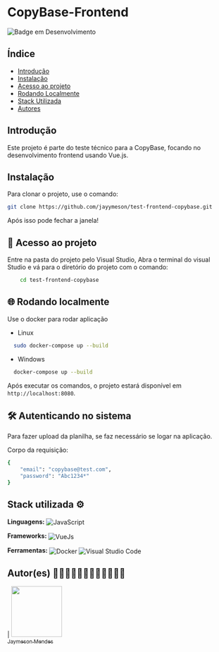 # CopyBase-Frontend

![Badge em Desenvolvimento](http://img.shields.io/static/v1?label=STATUS&message=EM%20DESENVOLVIMENTO&color=GREEN&style=for-the-badge)

## Índice

- [Introdução](#introdução)
- [Instalação](#instalação)
- [Acesso ao projeto](#acesso-ao-projeto)
- [Rodando Localmente](#rodando-localmente)
- [Stack Utilizada](#stack-utilizada)
- [Autores](#autores)

## Introdução

Este projeto é parte do teste técnico para a CopyBase, focando no desenvolvimento frontend usando Vue.js.

## Instalação

Para clonar o projeto, use o comando:

```bash
git clone https://github.com/jayymeson/test-frontend-copybase.git
```

Após isso pode fechar a janela!

## 📁 Acesso ao projeto

Entre na pasta do projeto pelo Visual Studio, Abra o terminal do visual Studio e
vá para o diretório do projeto com o comando:

```bash
    cd test-frontend-copybase
```

## 🌐 Rodando localmente

Use o docker para rodar aplicação

- Linux

```bash
  sudo docker-compose up --build
```

- Windows

```bash
  docker-compose up --build
```

Após executar os comandos, o projeto estará disponível em `http://localhost:8080`.


## 🛠️ Autenticando no sistema

Para fazer upload da planilha, se faz necessário se logar na aplicação.

Corpo da requisição:

```bash
{
	"email": "copybase@test.com",
	"password": "Abc1234*"
}
```

## Stack utilizada ⚙

**Linguagens:**
<img align="center" alt="JavaScript" src="https://img.shields.io/badge/-JavaScript-yellow?style=for-the-badge&logo=javascript&logoColor=white">

**Frameworks:**
<img align="center" alt="VueJs" src="https://img.shields.io/badge/Vue.js-35495E?style=for-the-badge&logo=vue.js&logoColor=4FC08D">

**Ferramentas:**
<img align="center" alt="Docker" src="https://img.shields.io/badge/Docker-2496ED?style=for-the-badge&logo=docker&logoColor=white">
<img align="center" alt="Visual Studio Code" src="https://img.shields.io/badge/Visual_Studio_Code-0078D4?style=for-the-badge&logo=visual%20studio%20code&logoColor=white">

## Autor(es) 👨🏼‍💻👨🏼‍💻👨🏼‍💻👨🏼‍💻

| [<img src="https://avatars.githubusercontent.com/u/100086459?v=4" width=115><br><sub>Jaymeson Mendes</sub>](https://github.com/jayymeson)

